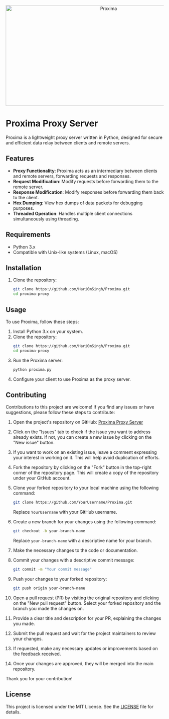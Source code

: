 <div align="center">
<img src="https://socialify.git.ci/Hari0mSingh/Proxima/image?description=1&forks=1&issues=1&language=1&name=1&pulls=1&stargazers=1&theme=Auto" alt="Proxima" width="640" height="320" />
</div>

# Proxima Proxy Server

Proxima is a lightweight proxy server written in Python, designed for secure and efficient data relay between clients and remote servers.

## Features

- **Proxy Functionality**: Proxima acts as an intermediary between clients and remote servers, forwarding requests and responses.
- **Request Modification**: Modify requests before forwarding them to the remote server.
- **Response Modification**: Modify responses before forwarding them back to the client.
- **Hex Dumping**: View hex dumps of data packets for debugging purposes.
- **Threaded Operation**: Handles multiple client connections simultaneously using threading.

## Requirements

- Python 3.x
- Compatible with Unix-like systems (Linux, macOS)

## Installation

1. Clone the repository:
   ```sh
   git clone https://github.com/Hari0mSingh/Proxima.git
   cd proxima-proxy
   ```

## Usage

To use Proxima, follow these steps:

1. Install Python 3.x on your system.
2. Clone the repository:
   ```sh
   git clone https://github.com/Hari0mSingh/Proxima.git
   cd proxima-proxy
   ```
3. Run the Proxima server:
   ```sh
   python proxima.py
   ```
4. Configure your client to use Proxima as the proxy server.

## Contributing

Contributions to this project are welcome! If you find any issues or have suggestions, please follow these steps to contribute:

1. Open the project's repository on GitHub: [Proxima Proxy Server](https://github.com/Hari0mSingh/Proxima)

2. Click on the "Issues" tab to check if the issue you want to address already exists. If not, you can create a new issue by clicking on the "New issue" button.

3. If you want to work on an existing issue, leave a comment expressing your interest in working on it. This will help avoid duplication of efforts.

4. Fork the repository by clicking on the "Fork" button in the top-right corner of the repository page. This will create a copy of the repository under your GitHub account.

5. Clone your forked repository to your local machine using the following command:
   ```sh
   git clone https://github.com/YourUsername/Proxima.git
   ```
   Replace `YourUsername` with your GitHub username.

6. Create a new branch for your changes using the following command:
   ```sh
   git checkout -b your-branch-name
   ```
   Replace `your-branch-name` with a descriptive name for your branch.

7. Make the necessary changes to the code or documentation.

8. Commit your changes with a descriptive commit message:
   ```sh
   git commit -m "Your commit message"
   ```

9. Push your changes to your forked repository:
   ```sh
   git push origin your-branch-name
   ```

10. Open a pull request (PR) by visiting the original repository and clicking on the "New pull request" button. Select your forked repository and the branch you made the changes on.

11. Provide a clear title and description for your PR, explaining the changes you made.

12. Submit the pull request and wait for the project maintainers to review your changes.

13. If requested, make any necessary updates or improvements based on the feedback received.

14. Once your changes are approved, they will be merged into the main repository.

Thank you for your contribution!

## License

This project is licensed under the MIT License. See the [LICENSE](LICENSE) file for details.

